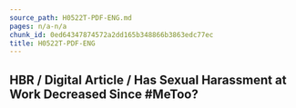 ```yaml
---
source_path: H0522T-PDF-ENG.md
pages: n/a-n/a
chunk_id: 0ed64347874572a2dd165b348866b3863edc77ec
title: H0522T-PDF-ENG
---
```

## HBR / Digital Article / Has Sexual Harassment at Work Decreased Since #MeToo?
